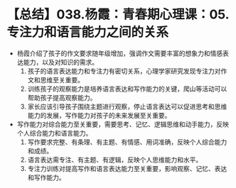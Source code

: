 # 【总结】038.杨霞：青春期心理课：05.专注力和语言能力之间的关系

-   杨霞介绍了孩子的作文要求随年级增加，强调作文需要丰富的想象力和情感表达能力，以及对知识的需求。
    1.  孩子的语言表达能力和专注力有密切关系，心理学家研究发现专注力对作文和思维至关重要。
    2.  训练孩子的观察能力是培养语言表达和写作能力的关键，爬山等活动可以帮助孩子提高观察能力。
    3.  家长应该引导孩子围绕主题进行观察，停止语言表达可以促进思考和思维能力的发展，写作能力对孩子的未来发展至关重要。
-   写作能力对综合能力至关重要，需要思考、记忆、逻辑思维和动手能力，反映个人综合能力和语言能力。
    1.  写作要求完整、有条理、有主题、有情感、用词准确，反映个人综合能力和成绩。
    2.  语言表达需专注、有主题、有逻辑，反映个人思维能力和水平。
    3.  专注力训练对提高写作和语言表达能力至关重要，影响观察、记忆、表达和写作能力。